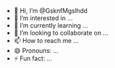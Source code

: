 - 👋 Hi, I’m @GsknfMgslhdd
- 👀 I’m interested in ...
- 🌱 I’m currently learning ...
- 💞️ I’m looking to collaborate on ...
- 📫 How to reach me ...
- 😄 Pronouns: ...
- ⚡ Fun fact: ...

<!---
GsknfMgslhdd/GsknfMgslhdd is a ✨ special ✨ repository because its `README.md` (this file) appears on your GitHub profile.
You can click the Preview link to take a look at your changes.
--->
